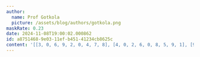 ```yaml
---
author:
  name: Prof Gotkola
  picture: /assets/blog/authors/gotkola.png
maskRate: 0.23
date: 2024-11-08T19:00:02.000862
id: a8751468-9e03-11ef-b451-41234cb8625c
content: '[[3, 0, 6, 9, 2, 0, 4, 7, 8], [4, 0, 2, 6, 0, 8, 5, 9, 1], [9, 0, 5, 0, 7, 1, 6, 3, 2], [5, 2, 8, 3, 9, 6, 7, 1, 4], [1, 6, 3, 7, 5, 0, 2, 8, 9], [7, 0, 4, 8, 1, 2, 3, 5, 6], [2, 5, 9, 1, 4, 0, 8, 6, 0], [0, 3, 0, 2, 0, 0, 1, 0, 5], [8, 0, 1, 0, 0, 7, 9, 2, 3]]'
---
```

